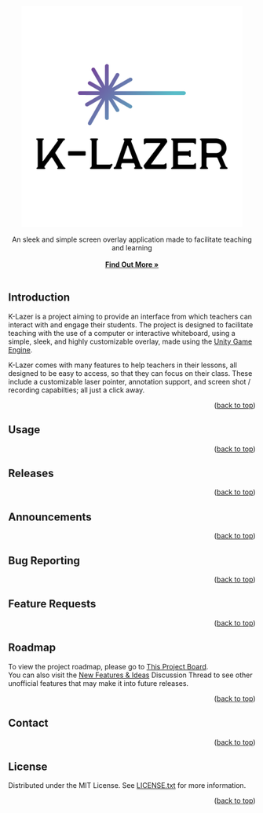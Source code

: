 <div id="top"></div>


<br/>
<div align="center">
  <a href="https://github.com/OneBigUnit/K-Lazer">
    <img src="Images/logo.png" alt="Logo" width="450" height="450">
  </a>

  <p align="center">
    An sleek and simple screen overlay application made to facilitate teaching and learning
    <br />
    <br />
    <a href="#content"><strong>Find Out More »</strong></a>
    <br />
    <br />
  </p>
</div>

<div id="content"></div>

## Introduction

K-Lazer is a project aiming to provide an interface from which teachers can interact with and engage their students. The project is designed to facilitate 
teaching with the use of a computer or interactive whiteboard, using a simple, sleek, and highly customizable overlay, made using the [Unity Game Engine](https://unity.com/).  

K-Lazer comes with many features to help teachers in their lessons, all designed to be easy to access, so that they can focus on their class. 
These include a customizable laser pointer, annotation support, and screen shot / recording capabilties; all just a click away.

<p align="right">(<a href="#top">back to top</a>)</p>

## Usage

<p align="right">(<a href="#top">back to top</a>)</p>

## Releases

<p align="right">(<a href="#top">back to top</a>)</p>

## Announcements

<p align="right">(<a href="#top">back to top</a>)</p>

## Bug Reporting

<p align="right">(<a href="#top">back to top</a>)</p>

## Feature Requests

<p align="right">(<a href="#top">back to top</a>)</p>

## Roadmap

To view the project roadmap, please go to [This Project Board](https://github.com/OneBigUnit/Laser-Pointer-App/projects/2).  
You can also visit the [New Features & Ideas]() Discussion Thread to see other unofficial features that may make it into future releases.

<p align="right">(<a href="#top">back to top</a>)</p>

## Contact

<p align="right">(<a href="#top">back to top</a>)</p>

## License

Distributed under the MIT License. See [LICENSE.txt](https://github.com/OneBigUnit/K-Lazer/blob/Source/LICENSE) for more information.

<p align="right">(<a href="#top">back to top</a>)</p>
